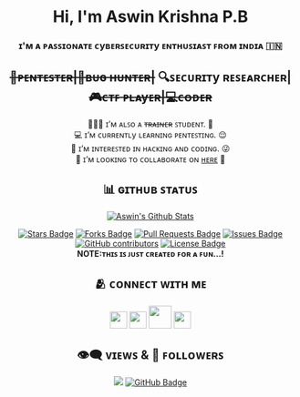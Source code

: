 <!---INTRODUCTION--->

<p align="center"><h1 align="center"> Hi, I'm Aswin Krishna P.B</h1> </p>
<h3 align="center">ɪ'ᴍ ᴀ ᴩᴀꜱꜱɪᴏɴᴀᴛᴇ ᴄyʙᴇʀꜱᴇᴄᴜʀɪᴛy ᴇɴᴛʜᴜꜱɪᴀꜱᴛ ꜰʀᴏᴍ ɪɴᴅɪᴀ 🇮🇳</h3>
<h2 align="center"><strike>🔏ᴩᴇɴᴛᴇꜱᴛᴇʀ|🐞ʙᴜɢ ʜᴜɴᴛᴇʀ|</strike> 🔍ꜱᴇᴄᴜʀɪᴛy ʀᴇꜱᴇᴀʀᴄʜᴇʀ|<strike>🎮ᴄᴛꜰ ᴩʟᴀyᴇʀ|💻ᴄᴏᴅᴇʀ</strike></h2>

<!---
<a href="#"><img width="100%" height="auto" src="https://github.com/aswinkrishnapb/aswinkrishnapb/blob/main/resources/cover.jpg" height="175px"/></a>
<a href="#"><img width="100%" height="auto" src="https://github.com/aswinkrishnapb/aswinkrishnapb/blob/main/resources/technovalley.jpeg" height="175px"/></a>
--->

<p align="center">
🙋🏻‍♂️ ɪ’ᴍ ᴀʟꜱᴏ ᴀ <strike>ᴛʀᴀɪɴᴇʀ</strike> ꜱᴛᴜᴅᴇɴᴛ. 🤪<br>
💻 ɪ’ᴍ ᴄᴜʀʀᴇɴᴛʟy ʟᴇᴀʀɴɪɴɢ ᴩᴇɴᴛᴇꜱᴛɪɴɢ. 😌 <br>
💯 ɪ’ᴍ ɪɴᴛᴇʀᴇꜱᴛᴇᴅ ɪɴ ʜᴀᴄᴋɪɴɢ ᴀɴᴅ ᴄᴏᴅɪɴɢ. 😜 <br>
💬 ɪ’ᴍ ʟᴏᴏᴋɪɴɢ ᴛᴏ ᴄᴏʟʟᴀʙᴏʀᴀᴛᴇ ᴏɴ <a href="https://github.com/aswinkrishnapb/aswinkrishnapb#-%E1%B4%84%E1%B4%8F%C9%B4%C9%B4%E1%B4%87%E1%B4%84%E1%B4%9B-%E1%B4%A1%C9%AA%E1%B4%9B%CA%9C-%E1%B4%8D%E1%B4%87">ʜᴇʀᴇ</a> 😬 <br>
</p>
 
<!---## ⚔️ ᴛᴏᴏʟꜱ | ᴛᴇᴄʜɴᴏʟᴏɢy | ꜱᴏꜰᴛᴡᴀʀᴇ--->


<!---GITHUB STATUS--->

<h2 align="center">📊 ɢɪᴛʜᴜʙ ꜱᴛᴀᴛᴜꜱ</h2>
<p align="center">
<a href="https://github.com/aswinkrishnapb/github-readme-stats"><img alt="Aswin's Github Stats" src="https://github-readme-stats.vercel.app/api?username=aswinkrishnapb&show_icons=true&count_private=true&theme=react&hide_border=true&bg_color=000000" /></a>
</p>
<p align="center">
<a href="https://github.com/aswinkrishnapb/aswinkrishnapb/stargazers"><img src="https://img.shields.io/github/stars/aswinkrishnapb/aswinkrishnapb" alt="Stars Badge"/></a>
<a href="https://github.com/aswinkrishnapb/aswinkrishnapb/network/members"><img src="https://img.shields.io/github/forks/aswinkrishnapb/aswinkrishnapb" alt="Forks Badge"/></a>
<a href="https://github.com/aswinkrishnapb/aswinkrishnapb/pulls"><img src="https://img.shields.io/github/issues-pr/aswinkrishnapb/aswinkrishnapb" alt="Pull Requests Badge"/></a>
<a href="https://github.com/aswinkrishnapb/aswinkrishnapb/issues"><img src="https://img.shields.io/github/issues/aswinkrishnapb/aswinkrishnapb" alt="Issues Badge"/></a>
<a href="https://github.com/aswinkrishnapb/aswinkrishnapb/graphs/contributors"><img alt="GitHub contributors" src="https://img.shields.io/github/contributors/aswinkrishnapb/aswinkrishnapb?color=2b9348"></a>
<a href="https://github.com/aswinkrishnapb/aswinkrishnapb/blob/master/LICENSE"><img src="https://img.shields.io/github/license/aswinkrishnapb/aswinkrishnapb?color=2b9348" alt="License Badge"/></a> 
<a href="https://github-readme-streak-stats.herokuapp.com?user=aswinkrishnapb&theme=github-green-purple&hide_border=true&date_format=j%2Fn%5B%2FY%5D"></a>
<br>
<b>NOTE:ᴛʜɪꜱ ɪꜱ ᴊᴜꜱᴛ ᴄʀᴇᴀᴛᴇᴅ ꜰᴏʀ ᴀ ꜰᴜɴ…!</b>
</p>

<!---SOCIAL MEDIA--->

<h2 align="center">🫂 ᴄᴏɴɴᴇᴄᴛ ᴡɪᴛʜ ᴍᴇ</h2>
<p align="center">
<a href="https://www.linkedin.com/in/aswinkrishnapb4u"><img src="https://github.com/aswinkrishnapb/aswinkrishnapb/blob/main/resources/linkedin.svg" width="30px" /></a>
<a href="https://twitter.com/aswinkrishnapb?s=09"><img src="https://github.com/aswinkrishnapb/aswinkrishnapb/blob/main/resources/twitter.svg" width="30px" /></a>
<a href="https://mail.google.com/mail/u/0/?fs=1&tf=cm&source=mailto&to=aswinkrishnapb@gmail.com"><img src="https://github.com/aswinkrishnapb/aswinkrishnapb/blob/main/resources/gmail.svg" width="40px" /></a>
<a href="https://t.me/mr00100x"><img src="https://github.com/aswinkrishnapb/aswinkrishnapb/blob/main/resources/telegram.svg" width="30px" /></a>
</p>

<!---GITHUB'S VIEWS AND FOLLOWERS--->

<h2 align="center">👁️‍🗨️ ᴠɪᴇᴡꜱ & 👣 ꜰᴏʟʟᴏᴡᴇʀꜱ</h2>
<p align="center">
<a href="https://github.com/aswinkrishnapb"><img src="https://komarev.com/ghpvc/?username=aswinkrishnapb"></a>
<a href="https://github.com/aswinkrishnapb?tab=followers"><img src="https://img.shields.io/github/followers/aswinkrishnapb?label=Followers&style=social" alt="GitHub Badge"></a>
</p>

<!---END--->
